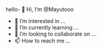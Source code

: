 hello- 👋 Hi, I’m @Mayutooo
- 👀 I’m interested in ...
- 🌱 I’m currently learning ...
- 💞️ I’m looking to collaborate on ...
- 📫 How to reach me ...

<!---
Mayutooo/Mayutooo is a ✨ special ✨ repository because its `README.md` (this file) appears on your GitHub profile.
You can click the Preview link to take a look at your changes.
--->
